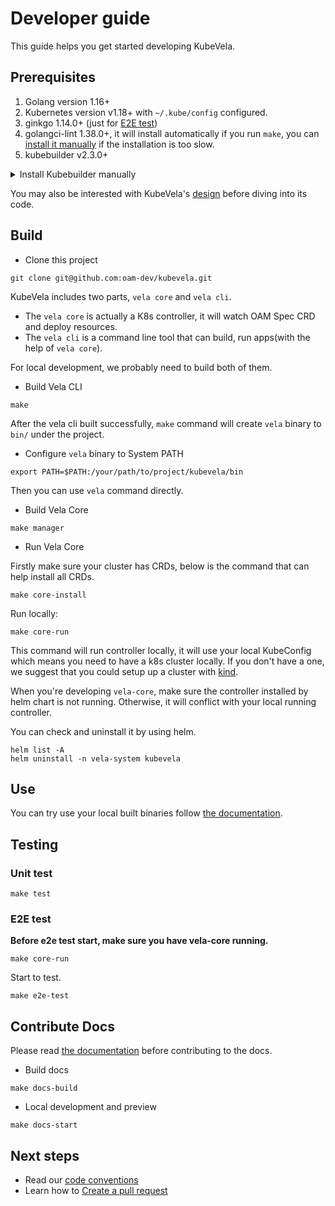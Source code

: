 # Developer guide

This guide helps you get started developing KubeVela.

## Prerequisites

1. Golang version 1.16+
2. Kubernetes version v1.18+ with `~/.kube/config` configured.
3. ginkgo 1.14.0+ (just for [E2E test](./developer-guide.md#e2e-test))
4. golangci-lint 1.38.0+, it will install automatically if you run `make`, you can [install it manually](https://golangci-lint.run/usage/install/#local-installation) if the installation is too slow.
5. kubebuilder v2.3.0+

<details>
  <summary>Install Kubebuilder manually</summary>

linux:
```
wget https://github.com/kubernetes-sigs/kubebuilder/releases/download/v2.3.1/kubebuilder_2.3.1_linux_amd64.tar.gz
tar -zxvf  kubebuilder_2.3.1_linux_amd64.tar.gz
mkdir -p /usr/local/kubebuilder/bin
sudo mv kubebuilder_2.3.1_linux_amd64/bin/* /usr/local/kubebuilder/bin
```

macOS:
```
wget https://github.com/kubernetes-sigs/kubebuilder/releases/download/v2.3.1/kubebuilder_2.3.1_darwin_amd64.tar.gz
tar -zxvf  kubebuilder_2.3.1_darwin_amd64.tar.gz
mkdir -p /usr/local/kubebuilder/bin
sudo mv kubebuilder_2.3.1_darwin_amd64/bin/* /usr/local/kubebuilder/bin
```

</details>

You may also be interested with KubeVela's [design](https://github.com/oam-dev/kubevela/tree/master/design/vela-core) before diving into its code.

## Build

* Clone this project

```shell script
git clone git@github.com:oam-dev/kubevela.git
```

KubeVela includes two parts, `vela core` and `vela cli`.

- The `vela core` is actually a K8s controller, it will watch OAM Spec CRD and deploy resources.
- The `vela cli` is a command line tool that can build, run apps(with the help of `vela core`).

For local development, we probably need to build both of them.

* Build Vela CLI

```shell script
make
```

After the vela cli built successfully, `make` command will create `vela` binary to `bin/` under the project.

* Configure `vela` binary to System PATH

```shell script
export PATH=$PATH:/your/path/to/project/kubevela/bin
```

Then you can use `vela` command directly.

* Build Vela Core

```shell script
make manager
```

* Run Vela Core

Firstly make sure your cluster has CRDs, below is the command that can help install all CRDs.

```shell script
make core-install
```

Run locally:

```shell script
make core-run
```

This command will run controller locally, it will use your local KubeConfig which means you need to have a k8s cluster
locally. If you don't have a one, we suggest that you could setup up a cluster with [kind](https://kind.sigs.k8s.io/).

When you're developing `vela-core`, make sure the controller installed by helm chart is not running.
Otherwise, it will conflict with your local running controller.

You can check and uninstall it by using helm.

```shell script
helm list -A
helm uninstall -n vela-system kubevela
```

## Use

You can try use your local built binaries follow [the documentation](https://kubevela.io/docs/quick-start).

## Testing

### Unit test

```shell script
make test
```

### E2E test

**Before e2e test start, make sure you have vela-core running.**

```shell script
make core-run
```

Start to test.

```
make e2e-test
```

## Contribute Docs

Please read [the documentation](https://github.com/oam-dev/kubevela/tree/master/docs/README.md) before contributing to the docs.

- Build docs

```shell script
make docs-build
```

- Local development and preview

```shell script
make docs-start
```

## Next steps

* Read our [code conventions](coding-conventions.md)
* Learn how to [Create a pull request](create-pull-request.md)
